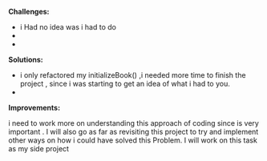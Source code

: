 
**Challenges:**
- i Had no idea was i had to do
- 
-

**Solutions:**

- i only refactored my initializeBook() ,i needed more time to finish the project , since i was starting to get an idea of what i had to you.
- 

**Improvements:**

i need to work more on understanding this approach of coding since is very important . I will also go as far as revisiting this project to try and implement other ways on how i could have solved this Problem. I will work on this task as my side project